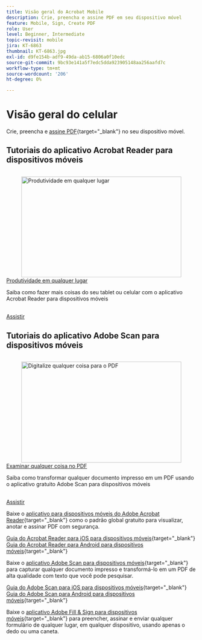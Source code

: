 ```yaml
---
title: Visão geral do Acrobat Mobile
description: Crie, preencha e assine PDF em seu dispositivo móvel
feature: Mobile, Sign, Create PDF
role: User
level: Beginner, Intermediate
topic-revisit: mobile
jira: KT-6863
thumbnail: KT-6863.jpg
exl-id: d9fe154b-adf9-49da-ab15-6806a0f10edc
source-git-commit: 9bc93e141a5f7edc5dda923905148aa256aafd7c
workflow-type: tm+mt
source-wordcount: '206'
ht-degree: 0%

---
```


# Visão geral do celular

Crie, preencha e [assine PDF](https://www.adobe.com/br/acrobat/online/sign-pdf.html){target="_blank"} no seu dispositivo móvel.

## Tutoriais do aplicativo Acrobat Reader para dispositivos móveis

<!-- START CARDS HTML - DO NOT MODIFY BY HAND -->
<div class="columns">
    <div class="column is-half-tablet is-half-desktop is-one-third-widescreen" aria-label="Productivity on the go">
        <div class="card" style="height: 100%; display: flex; flex-direction: column; height: 100%;">
            <div class="card-image">
                <figure class="image x-is-16by9">
                    <a href="https://experienceleague.adobe.com/pt-br/docs/document-cloud-learn/acrobat-learning/getting-started/productivity" title="Produtividade em qualquer lugar" target="_self" rel="referrer">
                        <img class="is-bordered-r-small" src="https://experienceleague.adobe.com/pt-br/docs/document-cloud-learn/acrobat-learning/mobile/media_1baac857c8ccc7eb8f0af7c27bd123772b2d5cac4.png?width=400&format=webply&optimize=medium" alt="Produtividade em qualquer lugar"
                             style="width: 100%; aspect-ratio: 16 / 9; object-fit: cover; overflow: hidden; display: block; margin: auto;">
                    </a>
                </figure>
            </div>
            <div class="card-content is-padded-small" style="display: flex; flex-direction: column; flex-grow: 1; justify-content: space-between;">
                <div class="top-card-content">
                    <p class="headline is-size-6 has-text-weight-bold">
                        <a href="https://experienceleague.adobe.com/pt-br/docs/document-cloud-learn/acrobat-learning/getting-started/productivity" target="_self" rel="referrer" title="Produtividade em qualquer lugar">Produtividade em qualquer lugar</a>
                    </p>
                    <p class="is-size-6">Saiba como fazer mais coisas do seu tablet ou celular com o aplicativo Acrobat Reader para dispositivos móveis</p>
                </div>
                <a href="https://experienceleague.adobe.com/pt-br/docs/document-cloud-learn/acrobat-learning/getting-started/productivity" target="_self" rel="referrer" class="spectrum-Button spectrum-Button--outline spectrum-Button--primary spectrum-Button--sizeM" style="align-self: flex-start; margin-top: 1rem;">
                    <span class="spectrum-Button-label has-no-wrap has-text-weight-bold">Assistir</span>
                </a>
            </div>
        </div>
    </div>
</div>
<!-- END CARDS HTML - DO NOT MODIFY BY HAND -->

## Tutoriais do aplicativo Adobe Scan para dispositivos móveis

<!-- START CARDS HTML - DO NOT MODIFY BY HAND -->
<div class="columns">
    <div class="column is-half-tablet is-half-desktop is-one-third-widescreen" aria-label="Scan anything to PDF">
        <div class="card" style="height: 100%; display: flex; flex-direction: column; height: 100%;">
            <div class="card-image">
                <figure class="image x-is-16by9">
                    <a href="https://experienceleague.adobe.com/pt-br/docs/document-cloud-learn/acrobat-learning/mobile/scan-mobile-app" title="Digitalize qualquer coisa para o PDF" target="_self" rel="referrer">
                        <img class="is-bordered-r-small" src="https://experienceleague.adobe.com/pt-br/docs/document-cloud-learn/acrobat-learning/mobile/media_194c72db4bfb487b4aa16a298167469d060790c36.png?width=400&format=webply&optimize=medium" alt="Digitalize qualquer coisa para o PDF"
                             style="width: 100%; aspect-ratio: 16 / 9; object-fit: cover; overflow: hidden; display: block; margin: auto;">
                    </a>
                </figure>
            </div>
            <div class="card-content is-padded-small" style="display: flex; flex-direction: column; flex-grow: 1; justify-content: space-between;">
                <div class="top-card-content">
                    <p class="headline is-size-6 has-text-weight-bold">
                        <a href="https://experienceleague.adobe.com/pt-br/docs/document-cloud-learn/acrobat-learning/mobile/scan-mobile-app" target="_self" rel="referrer" title="Digitalize qualquer coisa para o PDF">Examinar qualquer coisa no PDF</a>
                    </p>
                    <p class="is-size-6">Saiba como transformar qualquer documento impresso em um PDF usando o aplicativo gratuito Adobe Scan para dispositivos móveis</p>
                </div>
                <a href="https://experienceleague.adobe.com/pt-br/docs/document-cloud-learn/acrobat-learning/mobile/scan-mobile-app" target="_self" rel="referrer" class="spectrum-Button spectrum-Button--outline spectrum-Button--primary spectrum-Button--sizeM" style="align-self: flex-start; margin-top: 1rem;">
                    <span class="spectrum-Button-label has-no-wrap has-text-weight-bold">Assistir</span>
                </a>
            </div>
        </div>
    </div>
</div>
<!-- END CARDS HTML - DO NOT MODIFY BY HAND -->

Baixe o [aplicativo para dispositivos móveis do Adobe Acrobat Reader](https://www.adobe.com/acrobat/mobile/acrobat-reader.html){target="_blank"} como o padrão global gratuito para visualizar, anotar e assinar PDF com segurança.

[Guia do Acrobat Reader para iOS para dispositivos móveis](https://www.adobe.com/devnet-docs/acrobat/ios/en/){target="_blank"}
[Guia do Acrobat Reader para Android para dispositivos móveis](https://www.adobe.com/devnet-docs/acrobat/android/en/){target="_blank"}

Baixe o [aplicativo Adobe Scan para dispositivos móveis](https://www.adobe.com/acrobat/mobile/scanner-app.html){target="_blank"} para capturar qualquer documento impresso e transformá-lo em um PDF de alta qualidade com texto que você pode pesquisar.

[Guia do Adobe Scan para iOS para dispositivos móveis](https://www.adobe.com/devnet-docs/adobescan/ios/en/){target="_blank"}
[Guia do Adobe Scan para Android para dispositivos móveis](https://www.adobe.com/devnet-docs/adobescan/android/en/){target="_blank"}

Baixe o [aplicativo Adobe Fill &amp; Sign para dispositivos móveis](https://www.adobe.com/acrobat/mobile/fill-sign-pdfs.html){target="_blank"} para preencher, assinar e enviar qualquer formulário de qualquer lugar, em qualquer dispositivo, usando apenas o dedo ou uma caneta.
